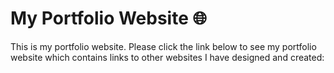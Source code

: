 # My Portfolio Website 🌐
This is my portfolio website. Please click the link below to see my portfolio website which contains links to other websites I have designed and created:
